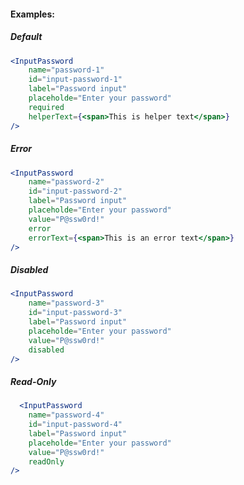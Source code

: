 #### Examples:

##### Default
```jsx padded
<InputPassword 
    name="password-1" 
    id="input-password-1" 
    label="Password input" 
    placeholde="Enter your password" 
    required 
    helperText={<span>This is helper text</span>} 
/>
```

##### Error
```jsx padded
<InputPassword 
    name="password-2" 
    id="input-password-2" 
    label="Password input" 
    placeholde="Enter your password" 
    value="P@ssw0rd!" 
    error 
    errorText={<span>This is an error text</span>} 
/>
```

##### Disabled
```jsx padded
<InputPassword 
    name="password-3" 
    id="input-password-3" 
    label="Password input" 
    placeholde="Enter your password" 
    value="P@ssw0rd!" 
    disabled 
/>
```

##### Read-Only
```jsx padded
  <InputPassword 
    name="password-4" 
    id="input-password-4" 
    label="Password input" 
    placeholde="Enter your password" 
    value="P@ssw0rd!" 
    readOnly 
/>
```